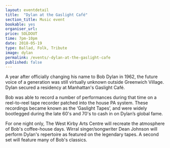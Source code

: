 ```yaml
---
layout: eventdetail
title:  "Dylan at the Gaslight Café"
section_title: Music event
bookable: yes
organiser_url:
price: SOLDOUT
time: 7pm-10pm
date: 2018-05-19
type: Ballad, Folk, Tribute
image: dylan
permalink: /events/-dylan-at-the-gaslight-cafe
published: false
---
```

A year after officially changing his name to Bob Dylan in 1962, the future voice of a generation was still virtually unknown outside Greenwich Village. Dylan secured a residency at Manhattan's Gaslight Café.

Bob was able to record a number of performances during that time on a reel-to-reel tape recorder patched into the house PA system. These recordings became known as the ‘Gaslight Tapes’, and were widely bootlegged during the late 60's and 70's to cash in on Dylan’s global fame.

For one night only, The West Kirby Arts Centre will recreate the atmosphere of Bob's coffee-house days. Wirral singer/songwriter Dean Johnson will perform Dylan's repertoire as featured on the legendary tapes. A second set will feature many of Bob's classics.
